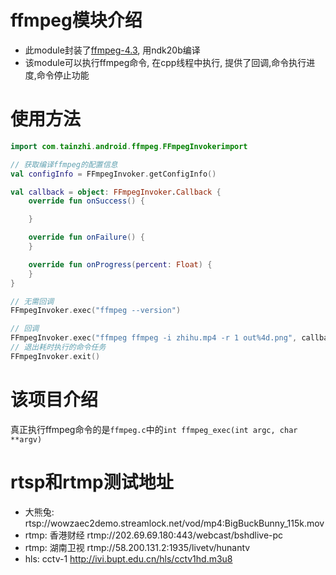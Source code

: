 # ffmpeg模块介绍

- 此module封装了[ffmpeg-4.3](http://ffmpeg.org/download.html#release_4.3), 用ndk20b编译
- 该module可以执行ffmpeg命令, 在cpp线程中执行, 提供了回调,命令执行进度,命令停止功能

# 使用方法

```kotlin
import com.tainzhi.android.ffmpeg.FFmpegInvokerimport 

// 获取编译ffmpeg的配置信息
val configInfo = FFmpegInvoker.getConfigInfo()

val callback = object: FFmpegInvoker.Callback {
    override fun onSuccess() {

    }

    override fun onFailure() {
    }

    override fun onProgress(percent: Float) {
    }
}

// 无需回调
FFmpegInvoker.exec("ffmpeg --version")

// 回调
FFmpegInvoker.exec("ffmpeg ffmpeg -i zhihu.mp4 -r 1 out%4d.png", callback)
// 退出耗时执行的命令任务
FFmpegInvoker.exit()
```

# 该项目介绍
真正执行ffmpeg命令的是`ffmpeg.c`中的`int ffmpeg_exec(int argc, char **argv)`

# rtsp和rtmp测试地址
- 大熊兔: rtsp://wowzaec2demo.streamlock.net/vod/mp4:BigBuckBunny_115k.mov
- rtmp: 香港财经 rtmp://202.69.69.180:443/webcast/bshdlive-pc
- rtmp: 湖南卫视 rtmp://58.200.131.2:1935/livetv/hunantv
- hls: cctv-1 http://ivi.bupt.edu.cn/hls/cctv1hd.m3u8

